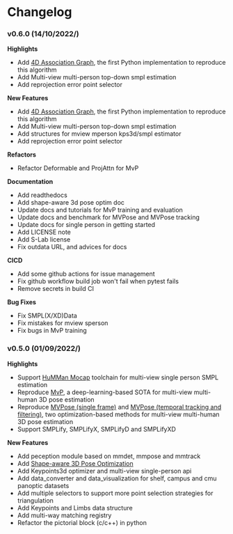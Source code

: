 # Changelog

### v0.6.0 (14/10/2022/)

**Highlights**

- Add [4D Association Graph](http://www.liuyebin.com/4dassociation/), the first Python implementation to reproduce this algorithm
- Add Multi-view multi-person top-down smpl estimation
- Add reprojection error point selector

**New Features**

- Add [4D Association Graph](http://www.liuyebin.com/4dassociation/), the first Python implementation to reproduce this algorithm
- Add Multi-view multi-person top-down smpl estimation
- Add structures for mview mperson kps3d/smpl estimator
- Add reprojection error point selector

**Refactors**

- Refactor Deformable and ProjAttn for MvP

**Documentation**

- Add readthedocs
- Add shape-aware 3d pose optim doc
- Update docs and tutorials for MvP training and evaluation
- Update docs and benchmark for MVPose and MVPose tracking
- Update docs for single person in getting started
- Add LICENSE note
- Add S-Lab license
- Fix outdata URL, and advices for docs

**CICD**

- Add some github actions for issue management
- Fix github workflow build job won't fail when pytest fails
- Remove secrets in build CI

**Bug Fixes**

- Fix SMPL(X/XD)Data
- Fix mistakes for mview sperson
- Fix bugs in MvP training


### v0.5.0 (01/09/2022/)

**Highlights**

- Support [HuMMan Mocap](https://caizhongang.github.io/projects/HuMMan/) toolchain for multi-view single person SMPL estimation
- Reproduce [MvP](https://arxiv.org/pdf/2111.04076.pdf), a deep-learning-based SOTA for multi-view multi-human 3D pose estimation
- Reproduce [MVPose (single frame)](https://arxiv.org/abs/1901.04111) and [MVPose (temporal tracking and filtering)](https://ieeexplore.ieee.org/document/9492024), two optimization-based methods for multi-view multi-human 3D pose estimation
- Support SMPLify, SMPLifyX, SMPLifyD and SMPLifyXD

**New Features**

- Add peception module based on mmdet, mmpose and mmtrack
- Add [Shape-aware 3D Pose Optimization](https://ait.ethz.ch/projects/2021/multi-human-pose/)
- Add Keypoints3d optimizer and multi-view single-person api
- Add data_converter and data_visualization for shelf, campus and cmu panoptic datasets
- Add multiple selectors to support more point selection strategies for triangulation
- Add Keypoints and Limbs data structure
- Add multi-way matching registry
- Refactor the pictorial block (c/c++) in python
